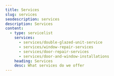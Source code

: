```yaml
---
title: Services
slug: services
seodescription: services
description: Services
content:
  - type: servicelist
    services:
      - services/double-glazed-unit-service
      - services/window-repair-services
      - services/door-repair-services
      - services/door-and-window-installations
    heading: Services
    desc: What services do we offer
---
```

